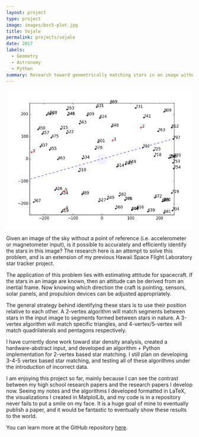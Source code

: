 ```yaml
---
layout: project
type: project
image: images/bsc5-plot.jpg
title: Vojale
permalink: projects/vojale
date: 2017
labels:
  - Geometry
  - Astronomy
  - Python
summary: Research toward geometrically matching stars in an image without sky reference to a star catalog.
---
```


<img class="ui medium right floated rounded image" src="../images/eid-5err.png">


Given an image of the sky without a point of reference (i.e. accelerometer or magnetometer input), is it possible to accurately and efficiently identify the stars in this image? The research here is an attempt to solve this problem, and is an extension of my previous Hawaii Space Flight Laboratory star tracker project. 

The application of this problem lies with estimating attitude for spacecraft. If the stars in an image are known, then an attitude can be derived from an inertial frame. Now knowing which direction the craft is pointing, sensors, solar panels, and propulsion devices can be adjusted appropriately. 

The general strategy behind identifying these stars is to use their position relative to each other. A 2-vertex algorithm will match segments between stars in the input image to segments formed between stars in nature. A 3-vertex algorithm will match specific triangles, and 4-vertex/5-vertex will match quadrilaterals and pentagons respectively. 

I have currently done work toward star density analysis, created a hardware-abstract input, and developed an algorithm + Python implementation for 2-vertex based star matching. I still plan on developing 3-4-5 vertex based star matching, and testing all of these algorithms under the introduction of incorrect data. 

I am enjoying this project so far, mainly because I can see the contrast between my high school research papers and the research papers I develop now. Seeing my notes and the algorithms I developed formatted in LaTeX, the visualizations I created in MatplolLib, and my code is in a repository never fails to put a smile on my face. It is a huge goal of mine to eventually publish a paper, and it would be fantastic to eventually show these results to the world. 

You can learn more at the GitHub repository [here](https://github.com/glennga/vojale).
